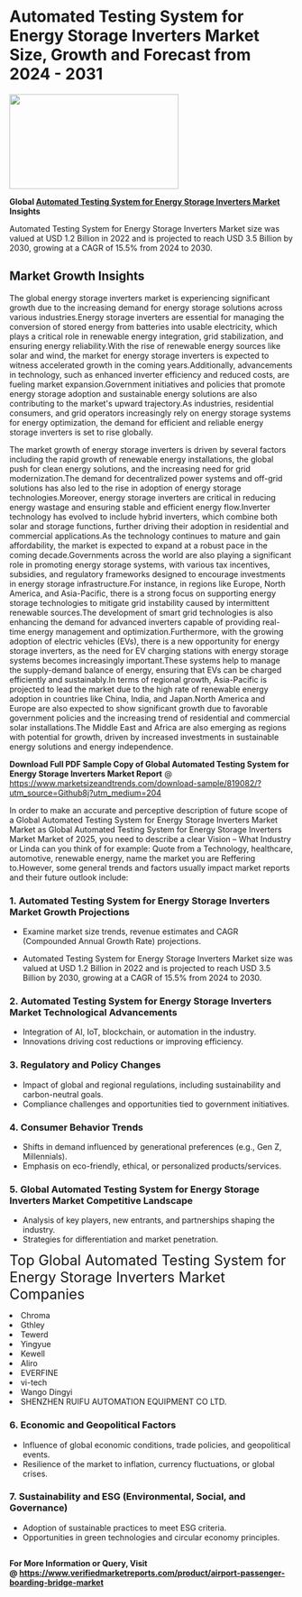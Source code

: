 <H1>Automated Testing System for Energy Storage Inverters Market Size, Growth and Forecast from 2024 - 2031</H1><img class="aligncenter size-medium wp-image-584254" src="https://thirdeyenews.in/wp-content/uploads/2024/09/Global-Market-Research-300x168.jpeg" alt="" width="300" height="168" /><p><strong>Global&nbsp;<a href="https://www.marketsizeandtrends.com/download-sample/819082/?utm_source=Github8j?utm_medium=204">Automated Testing System for Energy Storage Inverters Market</a> Insights</strong></p><p>Automated Testing System for Energy Storage Inverters Market size was valued at USD 1.2 Billion in 2022 and is projected to reach USD 3.5 Billion by 2030, growing at a CAGR of 15.5% from 2024 to 2030.</p><p><h2>Market Growth Insights</h2> <p>The global energy storage inverters market is experiencing significant growth due to the increasing demand for energy storage solutions across various industries.Energy storage inverters are essential for managing the conversion of stored energy from batteries into usable electricity, which plays a critical role in renewable energy integration, grid stabilization, and ensuring energy reliability.With the rise of renewable energy sources like solar and wind, the market for energy storage inverters is expected to witness accelerated growth in the coming years.Additionally, advancements in technology, such as enhanced inverter efficiency and reduced costs, are fueling market expansion.Government initiatives and policies that promote energy storage adoption and sustainable energy solutions are also contributing to the market's upward trajectory.As industries, residential consumers, and grid operators increasingly rely on energy storage systems for energy optimization, the demand for efficient and reliable energy storage inverters is set to rise globally.</p> <p>The market growth of energy storage inverters is driven by several factors including the rapid growth of renewable energy installations, the global push for clean energy solutions, and the increasing need for grid modernization.The demand for decentralized power systems and off-grid solutions has also led to the rise in adoption of energy storage technologies.Moreover, energy storage inverters are critical in reducing energy wastage and ensuring stable and efficient energy flow.Inverter technology has evolved to include hybrid inverters, which combine both solar and storage functions, further driving their adoption in residential and commercial applications.As the technology continues to mature and gain affordability, the market is expected to expand at a robust pace in the coming decade.Governments across the world are also playing a significant role in promoting energy storage systems, with various tax incentives, subsidies, and regulatory frameworks designed to encourage investments in energy storage infrastructure.For instance, in regions like Europe, North America, and Asia-Pacific, there is a strong focus on supporting energy storage technologies to mitigate grid instability caused by intermittent renewable sources.The development of smart grid technologies is also enhancing the demand for advanced inverters capable of providing real-time energy management and optimization.Furthermore, with the growing adoption of electric vehicles (EVs), there is a new opportunity for energy storage inverters, as the need for EV charging stations with energy storage systems becomes increasingly important.These systems help to manage the supply-demand balance of energy, ensuring that EVs can be charged efficiently and sustainably.In terms of regional growth, Asia-Pacific is projected to lead the market due to the high rate of renewable energy adoption in countries like China, India, and Japan.North America and Europe are also expected to show significant growth due to favorable government policies and the increasing trend of residential and commercial solar installations.The Middle East and Africa are also emerging as regions with potential for growth, driven by increased investments in sustainable energy solutions and energy independence.<p><span class=""><strong>Download Full PDF Sample Copy of Global Automated Testing System for Energy Storage Inverters Market Report</strong> @ <a href="https://www.marketsizeandtrends.com/download-sample/819082/?utm_source=Github8j?utm_medium=204" target="_blank">https://www.marketsizeandtrends.com/download-sample/819082/?utm_source=Github8j?utm_medium=204</a></span></p><p>In order to make an accurate and perceptive description of future scope of a Global&nbsp;Automated Testing System for Energy Storage Inverters Market Market as Global&nbsp;Automated Testing System for Energy Storage Inverters Market Market of 2025, you need to describe a clear Vision &ndash; What Industry or Linda can you think of for example: Quote from a Technology, healthcare, automotive, renewable energy, name the market you are Reffering to.However, some general trends and factors usually impact market reports and their future outlook include:</p><h3>1.&nbsp;<strong>Automated Testing System for Energy Storage Inverters Market Growth Projections</strong></h3><ul><li>Examine market size trends, revenue estimates and CAGR (Compounded Annual Growth Rate) projections.</li><li><p>Automated Testing System for Energy Storage Inverters Market size was valued at USD 1.2 Billion in 2022 and is projected to reach USD 3.5 Billion by 2030, growing at a CAGR of 15.5% from 2024 to 2030.</p></li></ul><h3>2.&nbsp;<strong>Automated Testing System for Energy Storage Inverters Market Technological Advancements</strong></h3><ul><li>Integration of AI, IoT, blockchain, or automation in the industry.</li><li>Innovations driving cost reductions or improving efficiency.</li></ul><h3>3.&nbsp;<strong>Regulatory and Policy Changes</strong></h3><ul><li>Impact of global and regional regulations, including sustainability and carbon-neutral goals.</li><li>Compliance challenges and opportunities tied to government initiatives.</li></ul><h3>4.&nbsp;<strong>Consumer Behavior Trends</strong></h3><ul><li>Shifts in demand influenced by generational preferences (e.g., Gen Z, Millennials).</li><li>Emphasis on eco-friendly, ethical, or personalized products/services.</li></ul><h3>5.&nbsp;<strong>Global Automated Testing System for Energy Storage Inverters Market Competitive Landscape</strong></h3><ul><li>Analysis of key players, new entrants, and partnerships shaping the industry.</li><li>Strategies for differentiation and market penetration.</li></ul><p data-pm-slice="1 1 []"><span style="color: inherit; font-family: inherit; font-size: 25px;">Top Global Automated Testing System for Energy Storage Inverters Market Companies</span></p><div class="" data-test-id=""><p><li>Chroma</li><li> Gthley</li><li> Tewerd</li><li> Yingyue</li><li> Kewell</li><li> Aliro</li><li> EVERFINE</li><li> vi-tech</li><li> Wango Dingyi</li><li> SHENZHEN RUIFU AUTOMATION EQUIPMENT CO LTD.</li></p></div><h3>6.&nbsp;<strong>Economic and Geopolitical Factors</strong></h3><ul><li>Influence of global economic conditions, trade policies, and geopolitical events.</li><li>Resilience of the market to inflation, currency fluctuations, or global crises.</li></ul><h3>7.&nbsp;<strong>Sustainability and ESG (Environmental, Social, and Governance)</strong></h3><ul><li>Adoption of sustainable practices to meet ESG criteria.</li><li>Opportunities in green technologies and circular economy principles.</li></ul><h2><strong style="font-size: 14px;">For More Information or Query, Visit @&nbsp;</strong><a style="background-color: #ffffff; font-size: 14px;" href="https://www.marketsizeandtrends.com/report/automated-testing-system-for-energy-storage-inverters-market/" target="_blank">https://www.verifiedmarketreports.com/product/airport-passenger-boarding-bridge-market</a></h2>